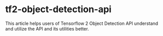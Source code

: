 # tf2-object-detection-api
This article helps users of Tensorflow 2 Object Detection API understand and utilize the API and its utilities better.
